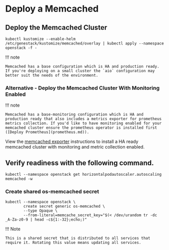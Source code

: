 # Deploy a Memcached

## Deploy the Memcached Cluster

``` shell
kubectl kustomize --enable-helm /etc/genestack/kustomize/memcached/overlay | kubectl apply --namespace openstack -f -
```

!!! note

    Memcached has a base configuration which is HA and production ready. If you're deploying on a small cluster the `aio` configuration may better suit the needs of the environment.

### Alternative - Deploy the Memcached Cluster With Monitoring Enabled

!!! note

    Memcached has a base-monitoring configuration which is HA and production ready that also includes a metrics exporter for prometheus metrics collection. If you'd like to have monitoring enabled for your memcached cluster ensure the prometheus operator is installed first ([Deploy Prometheus](prometheus.md)).

View the [memcached exporter](prometheus-memcached-exporter.md) instructions to install a HA ready memcached cluster with monitoring and metric collection enabled.

## Verify readiness with the following command.

``` shell
kubectl --namespace openstack get horizontalpodautoscaler.autoscaling memcached -w
```

### Create shared os-memcached secret

``` shell
kubectl --namespace openstack \
        create secret generic os-memcached \
        --type Opaque \
        --from-literal=memcache_secret_key="$(< /dev/urandom tr -dc _A-Za-z0-9 | head -c${1:-32};echo;)"
```

!!! Note

    This is a shared secret that is distributed to all services that require it. Rotating this value means updating all services.

